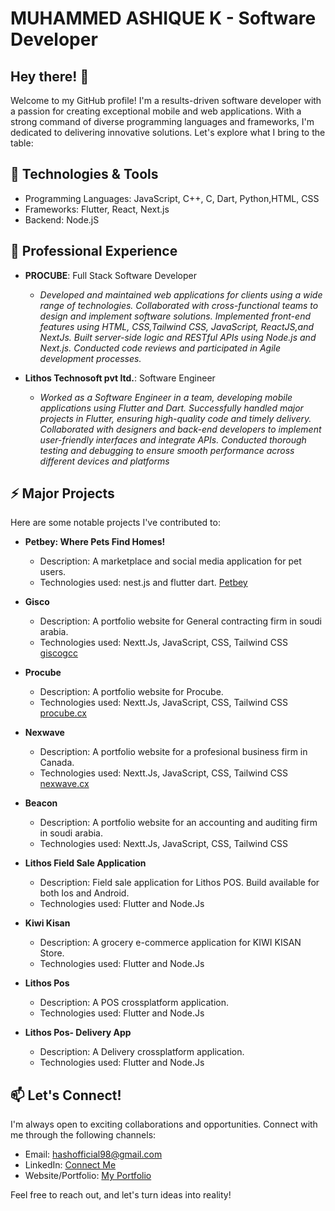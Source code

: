 # MUHAMMED ASHIQUE K - Software Developer

## Hey there! 👋

Welcome to my GitHub profile! I'm a results-driven software developer with a passion for creating exceptional mobile and web applications. With a strong command of diverse programming languages and frameworks, I'm dedicated to delivering innovative solutions. Let's explore what I bring to the table:

## 🚀 Technologies & Tools

- Programming Languages: JavaScript, C++, C, Dart, Python,HTML, CSS
- Frameworks: Flutter, React, Next.js
- Backend: Node.jS

## 💼 Professional Experience

- **PROCUBE**: Full Stack Software Developer
  - *Developed and maintained web applications for clients using a wide range of technologies.
    Collaborated with cross-functional teams to design and implement software solutions.
    Implemented front-end features using HTML, CSS,Tailwind CSS, JavaScript, ReactJS,and NextJs.
    Built server-side logic and RESTful APIs using Node.js and Next.js.
    Conducted code reviews and participated in Agile development processes.*

- **Lithos Technosoft pvt ltd.**: Software Engineer
  - *Worked as a Software Engineer in a team, developing mobile applications using Flutter and Dart.
     Successfully handled major projects in Flutter, ensuring high-quality code and timely delivery.
     Collaborated with designers and back-end developers to implement user-friendly interfaces and integrate APIs.
     Conducted thorough testing and debugging to ensure smooth performance across different devices and platforms*


## ⚡️ Major Projects

Here are some notable projects I've contributed to:

- **Petbey: Where Pets Find Homes!**
  - Description: A marketplace and social media application for pet users.
  - Technologies used: nest.js and flutter dart.
     [Petbey](https://giscogcc.com](https://play.google.com/store/apps/details?id=com.petbey.petbey_flutter&pcampaignid=web_share)/)

- **Gisco**
  - Description: A portfolio website for General contracting firm in soudi arabia.
  - Technologies used: Nextt.Js, JavaScript, CSS, Tailwind CSS
     [giscogcc](https://giscogcc.com/)

- **Procube**
  - Description: A portfolio website for Procube.
  - Technologies used: Nextt.Js, JavaScript, CSS, Tailwind CSS
     [procube.cx](https://procube.cx/)

- **Nexwave**
  - Description: A portfolio website for a profesional business firm in Canada.
  - Technologies used: Nextt.Js, JavaScript, CSS, Tailwind CSS
    [nexwave.cx](https://nexwave.cx/)

- **Beacon**
  - Description: A portfolio website for an accounting and auditing firm in soudi arabia.
  - Technologies used: Nextt.Js, JavaScript, CSS, Tailwind CSS
 

- **Lithos Field Sale Application**
  - Description: Field sale application for Lithos POS. Build available for both Ios and Android.
  - Technologies used: Flutter and Node.Js
  
- **Kiwi Kisan**
  - Description: A grocery e-commerce application for KIWI KISAN Store.
  - Technologies used: Flutter and Node.Js
    
- **Lithos Pos**
  - Description: A POS crossplatform application.
  - Technologies used: Flutter and Node.Js

- **Lithos Pos- Delivery App**
  - Description: A Delivery crossplatform application.
  - Technologies used: Flutter and Node.Js


## 📫 Let's Connect!

I'm always open to exciting collaborations and opportunities. Connect with me through the following channels:

- Email: hashofficial98@gmail.com
- LinkedIn: [Connect Me](https://www.linkedin.com/in/muhammed-ashique-k-7996b016b)
- Website/Portfolio: [My Portfolio](https://ashique-haneef.netlify.app/)

Feel free to reach out, and let's turn ideas into reality!
